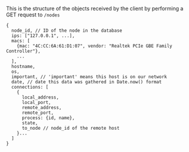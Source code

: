 This is the structure of the objects received by the client by performing a GET request to `/nodes`

    {
      node_id, // ID of the node in the database
      ips: ["127.0.0.1", ...],
      macs: [
        {mac: "4C:CC:6A:61:D1:07", vendor: "Realtek PCIe GBE Family Controller"},
        ...
      ],
      hostname,
      os,
      important, // 'important' means this host is on our network
      date, // date this data was gathered in Date.now() format
      connections: [
        {
          local_address,
          local_port,
          remote_address,
          remote_port,
          process: {id, name},
          state,
          to_node // node_id of the remote host
        }...
      ]
    }
